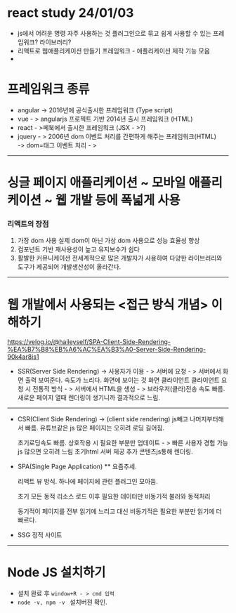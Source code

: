 # react study 24/01/03

* js에서 어려운 명령 자주 사용하는 것 플러그인으로 묶고 쉽게 사용할 수 있는 프레임워크? 라이브러리?
* 리액트로 웹애플리케이션 만들기 프레임워크 - 애플리케이션 제작 기능 모음
* 
# 프레임워크 종류 

* angular -> 2016년에 공식출시한 프레임워크 (Type script)
* vue - > angularjs 프로젝트 기반 2014년 출시 프레임워크 (HTML)
* react - >페북에서 출시한 프레임워크 (JSX - >?)
* jquery - > 2006년 dom 이벤트 처리를 간편하게 해주는 프레임워크(HTML)  
  -> dom=태그 이벤트 처리 - >

---------------------------------------------------------------------------------------------------------------

# 싱글 페이지 애플리케이션 ~ 모바일 애플리케이션 ~ 웹 개발 등에 폭넓게 사용 

### 리액트의 장점 

1. 가장 dom 사용 실제 dom이 아닌 가상 dom 사용으로 성능 효율성 향상 
2. 컴포넌트 기반 재사용성이 높고 유지보수가 쉽다 
3. 활발한 커뮤니케이션 전세계적으로 많은 개발자가 사용하여 다양한 라이브러리와 도구가 제공되어 개발생산성이 올라간다.

----------------------------------------------------------------------------------------------------------------
# 웹 개발에서 사용되는 <접근 방식 개념> 이해하기 
https://velog.io/@haileyself/SPA-Client-Side-Rendering-%EA%B7%B8%EB%A6%AC%EA%B3%A0-Server-Side-Rendering-90k4ar8is1
* SSR(Server Side Rendering) -> 사용자가 이용 - > 서버에 요청 - > 서버에서 화면 출력 보여준다. 속도가 느리다. 
    화면에 보이는 것 화면 클라이언트
    클라이언트 요청 시 전통적 방식 - > 서버에서 HTML을 생성 - > 브라우저(클라)전송
    속도 빠름. 새로운 페이지 열때 렌더링이 생기니까 결과적으로 느림.
-----------------------------------------------------------------------------------------------------------------
* CSR(Client Side Rendering) -> (client side rendering)
    js빼고 나머지부터해서 빠름. 유튜브같은 js 많은 페이지는 오히려 로딩 길어짐.

    초기로딩속도 빠름. 
    상호작용 시 필요한 부분만 업데이트 - > 빠른 사용자 경험 가능 
    js 많으면 오히려 느림
    초기html 서버 제공 추가 콘텐츠js통해 렌더링.

* SPA(Single Page Application) ** 요즘추세.
    
    리액트 뷰 방식.
    하나에 페이지에 관련 플러그인 모아둠. 

    초기 모든 동적 리소스 로드
    이후 필요한 데이터만 비동기적 불러와 동적처리 

    동기적이 페이지를 전부 읽기에 느리고 
    대신 비동기적은 필요한 부분만 읽기에 더 빠르다.

* SSG 정적 사이트 
        
---------------------------------
# Node JS 설치하기

* 설치 완료 후 `window+R - > cmd 입력`
* `node -v, npm -v ` 설치버젼 확인.
